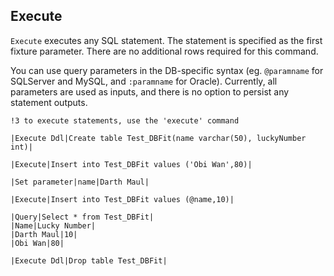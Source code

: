 ## Execute

 `Execute` executes any SQL statement. The statement is specified as the first fixture parameter. There are no additional rows required for this command.

 You can use query parameters in the DB-specific syntax (eg. `@paramname` for SQLServer and MySQL, and `:paramname` for Oracle). Currently, all parameters are used as inputs, and there is no option to persist any statement outputs.

    !3 to execute statements, use the 'execute' command

    |Execute Ddl|Create table Test_DBFit(name varchar(50), luckyNumber int)|

    |Execute|Insert into Test_DBFit values ('Obi Wan',80)|
     
    |Set parameter|name|Darth Maul|

    |Execute|Insert into Test_DBFit values (@name,10)|

    |Query|Select * from Test_DBFit|
    |Name|Lucky Number|
    |Darth Maul|10|
    |Obi Wan|80|

    |Execute Ddl|Drop table Test_DBFit|

